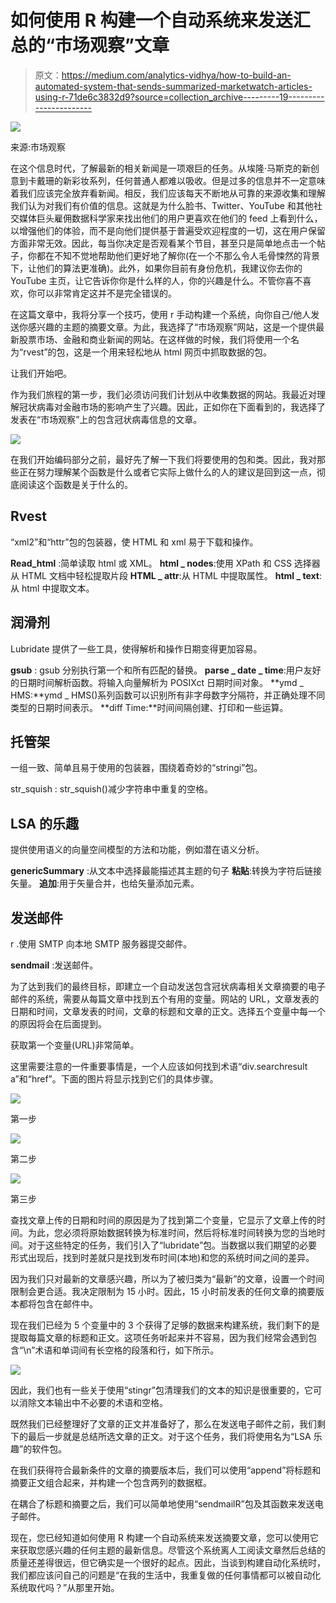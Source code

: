 # 如何使用 R 构建一个自动系统来发送汇总的“市场观察”文章

> 原文：<https://medium.com/analytics-vidhya/how-to-build-an-automated-system-that-sends-summarized-marketwatch-articles-using-r-71de6c3832d9?source=collection_archive---------19----------------------->

![](img/5993f6e7648d2cd3b3b818f6a7d3610f.png)

来源:市场观察

在这个信息时代，了解最新的相关新闻是一项艰巨的任务。从埃隆·马斯克的新创意到卡戴珊的新彩妆系列，任何普通人都难以吸收。但是过多的信息并不一定意味着我们应该完全放弃看新闻。相反，我们应该每天不断地从可靠的来源收集和理解我们认为对我们有价值的信息。这就是为什么脸书、Twitter、YouTube 和其他社交媒体巨头雇佣数据科学家来找出他们的用户更喜欢在他们的 feed 上看到什么，以增强他们的体验，而不是向他们提供基于普遍受欢迎程度的一切，这在用户保留方面非常无效。因此，每当你决定是否观看某个节目，甚至只是简单地点击一个帖子，你都在不知不觉地帮助他们更好地了解你(在一个不那么令人毛骨悚然的背景下，让他们的算法更准确)。此外，如果你目前有身份危机，我建议你去你的 YouTube 主页，让它告诉你你是什么样的人，你的兴趣是什么。不管你喜不喜欢，你可以非常肯定这并不是完全错误的。

在这篇文章中，我将分享一个技巧，使用 r 手动构建一个系统，向你自己/他人发送你感兴趣的主题的摘要文章。为此，我选择了“市场观察”网站，这是一个提供最新股票市场、金融和商业新闻的网站。在这样做的时候，我们将使用一个名为“rvest”的包，这是一个用来轻松地从 html 网页中抓取数据的包。

让我们开始吧。

作为我们旅程的第一步，我们必须访问我们计划从中收集数据的网站。我最近对理解冠状病毒对金融市场的影响产生了兴趣。因此，正如你在下面看到的，我选择了发表在“市场观察”上的包含冠状病毒信息的文章。

![](img/ce9ffd159e72f65f3451f8ece670c3eb.png)

在我们开始编码部分之前，最好先了解一下我们将要使用的包和类。因此，我对那些正在努力理解某个函数是什么或者它实际上做什么的人的建议是回到这一点，彻底阅读这个函数是关于什么的。

## **Rvest**

“xml2”和“httr”包的包装器，使 HTML 和 xml 易于下载和操作。

**Read_html** :简单读取 html 或 XML。
**html _ nodes**:使用 XPath 和 CSS 选择器从 HTML 文档中轻松提取片段
**HTML _ attr**:从 HTML 中提取属性。
**html _ text**:从 html 中提取文本。

## **润滑剂**

Lubridate 提供了一些工具，使得解析和操作日期变得更加容易。

**gsub** : gsub 分别执行第一个和所有匹配的替换。
**parse _ date _ time**:用户友好的日期时间解析函数。将输入向量解析为 POSIXct 日期时间对象。
**ymd _ HMS:**ymd _ HMS()系列函数可以识别所有非字母数字分隔符，并正确处理不同类型的日期时间表示。
**diff Time:**时间间隔创建、打印和一些运算。

## **托管架**

一组一致、简单且易于使用的包装器，围绕着奇妙的“stringi”包。

str_squish : str_squish()减少字符串中重复的空格。

## **LSA 的乐趣**

提供使用语义的向量空间模型的方法和功能，例如潜在语义分析。

**genericSummary** :从文本中选择最能描述其主题的句子
**粘贴**:转换为字符后链接矢量。
**追加**:用于矢量合并，也给矢量添加元素。

## **发送邮件**

r .使用 SMTP 向本地 SMTP 服务器提交邮件。

**sendmail** :发送邮件。

为了达到我们的最终目标，即建立一个自动发送包含冠状病毒相关文章摘要的电子邮件的系统，需要从每篇文章中找到五个有用的变量。网站的 URL，文章发表的日期和时间，文章发表的时间，文章的标题和文章的正文。选择五个变量中每一个的原因将会在后面提到。

获取第一个变量(URL)非常简单。

这里需要注意的一件重要事情是，一个人应该如何找到术语“div.searchresult a”和“href”。下面的图片将显示找到它们的具体步骤。

![](img/3cce204f0e1af996e840bd6c238de992.png)

第一步

![](img/f3c51689076de2fc680c8f0e9ae7bc84.png)

第二步

![](img/b77dcf015003f238b0d51e3018ff02d9.png)

第三步

查找文章上传的日期和时间的原因是为了找到第二个变量，它显示了文章上传的时间。为此，您必须将原始数据转换为标准时间，然后将标准时间转换为您的当地时间。对于这些特定的任务，我们引入了“lubridate”包。当数据以我们期望的必要形式出现后，找到时差就只是找到发布时间(本地)和您的系统时间之间的差异。

因为我们只对最新的文章感兴趣，所以为了被归类为“最新”的文章，设置一个时间限制会更合适。我决定限制为 15 小时。因此，15 小时前发表的任何文章的摘要版本都将包含在邮件中。

现在我们已经为 5 个变量中的 3 个获得了足够的数据来构建系统，我们剩下的是提取每篇文章的标题和正文。这项任务听起来并不容易，因为我们经常会遇到包含“\n”术语和单词间有长空格的段落和行，如下所示。

![](img/fcd66d1f22cd02db4f26de0ca4796bca.png)

因此，我们也有一些关于使用“stingr”包清理我们的文本的知识是很重要的，它可以消除文本输出中不必要的术语和空格。

既然我们已经整理好了文章的正文并准备好了，那么在发送电子邮件之前，我们剩下的最后一步就是总结所选文章的正文。对于这个任务，我们将使用名为“LSA 乐趣”的软件包。

在我们获得符合最新条件的文章的摘要版本后，我们可以使用“append”将标题和摘要正文组合起来，并构建一个包含两列的数据框。

在耦合了标题和摘要之后，我们可以简单地使用“sendmailR”包及其函数来发送电子邮件。

现在，您已经知道如何使用 R 构建一个自动系统来发送摘要文章，您可以使用它来获取您感兴趣的任何主题的最新信息。尽管这个系统离人工阅读文章然后总结的质量还差得很远，但它确实是一个很好的起点。因此，当谈到构建自动化系统时，我们都应该问自己的问题是“在我的生活中，我重复做的任何事情都可以被自动化系统取代吗？”从那里开始。